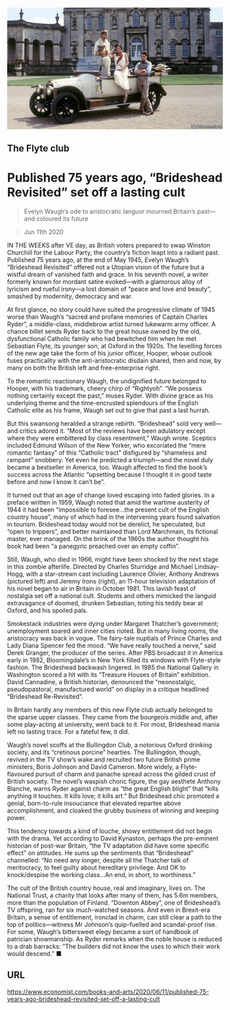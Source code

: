 ![](./images/20200613_BKP506.jpg)

## The Flyte club

# Published 75 years ago, “Brideshead Revisited” set off a lasting cult

> Evelyn Waugh’s ode to aristocratic languor mourned Britain’s past—and coloured its future

> Jun 11th 2020

IN THE WEEKS after VE day, as British voters prepared to swap Winston Churchill for the Labour Party, the country’s fiction leapt into a radiant past. Published 75 years ago, at the end of May 1945, Evelyn Waugh’s “Brideshead Revisited” offered not a Utopian vision of the future but a wistful dream of vanished faith and grace. In his seventh novel, a writer formerly known for mordant satire evoked—with a glamorous alloy of lyricism and rueful irony—a lost domain of “peace and love and beauty”, smashed by modernity, democracy and war.

At first glance, no story could have suited the progressive climate of 1945 worse than Waugh’s “sacred and profane memories of Captain Charles Ryder”, a middle-class, middlebrow artist turned lukewarm army officer. A chance billet sends Ryder back to the great house owned by the old, dysfunctional Catholic family who had bewitched him when he met Sebastian Flyte, its younger son, at Oxford in the 1920s. The levelling forces of the new age take the form of his junior officer, Hooper, whose outlook fuses practicality with the anti-aristocratic disdain shared, then and now, by many on both the British left and free-enterprise right.

To the romantic reactionary Waugh, the undignified future belonged to Hooper, with his trademark, cheery chirp of “Rightyoh”. “We possess nothing certainly except the past,” muses Ryder. With divine grace as his underlying theme and the time-encrusted splendours of the English Catholic elite as his frame, Waugh set out to give that past a last hurrah.

But this swansong heralded a strange rebirth. “Brideshead” sold very well—and critics adored it. “Most of the reviews have been adulatory except where they were embittered by class resentment,” Waugh wrote. Sceptics included Edmund Wilson of the New Yorker, who excoriated the “mere romantic fantasy” of this “Catholic tract” disfigured by “shameless and rampant” snobbery. Yet even he predicted a triumph—and the novel duly became a bestseller in America, too. Waugh affected to find the book’s success across the Atlantic “upsetting because I thought it in good taste before and now I know it can’t be”.

It turned out that an age of change loved escaping into faded glories. In a preface written in 1959, Waugh noted that amid the wartime austerity of 1944 it had been “impossible to foresee…the present cult of the English country house”, many of which had in the intervening years found salvation in tourism. Brideshead today would not be derelict, he speculated, but “open to trippers”, and better maintained than Lord Marchmain, its fictional master, ever managed. On the brink of the 1960s the author thought his book had been “a panegyric preached over an empty coffin”.

Still, Waugh, who died in 1966, might have been shocked by the next stage in this zombie afterlife. Directed by Charles Sturridge and Michael Lindsay-Hogg, with a star-strewn cast including Laurence Olivier, Anthony Andrews (pictured left) and Jeremy Irons (right), an 11-hour television adaptation of his novel began to air in Britain in October 1981. This lavish feast of nostalgia set off a national cult. Students and others mimicked the languid extravagance of doomed, drunken Sebastian, toting his teddy bear at Oxford, and his spoiled pals.

Smokestack industries were dying under Margaret Thatcher’s government; unemployment soared and inner cities rioted. But in many living rooms, the aristocracy was back in vogue. The fairy-tale nuptials of Prince Charles and Lady Diana Spencer fed the mood. “We have really touched a nerve,” said Derek Granger, the producer of the series. After PBS broadcast it in America early in 1982, Bloomingdale’s in New York filled its windows with Flyte-style fashion. The Brideshead backwash lingered. In 1985 the National Gallery in Washington scored a hit with its “Treasure Houses of Britain” exhibition. David Cannadine, a British historian, denounced the “neonostalgic, pseudopastoral, manufactured world” on display in a critique headlined “Brideshead Re-Revisited”.

In Britain hardly any members of this new Flyte club actually belonged to the sparse upper classes. They came from the bourgeois middle and, after some play-acting at university, went back to it. For most, Brideshead mania left no lasting trace. For a fateful few, it did.

Waugh’s novel scoffs at the Bullingdon Club, a notorious Oxford drinking society, and its “cretinous porcine” hearties. The Bullingdon, though, revived in the TV show’s wake and recruited two future British prime ministers, Boris Johnson and David Cameron. More widely, a Flyte-flavoured pursuit of charm and panache spread across the gilded crust of British society. The novel’s waspish choric figure, the gay aesthete Anthony Blanche, warns Ryder against charm as “the great English blight” that “kills anything it touches. It kills love; it kills art.” But Brideshead chic promoted a genial, born-to-rule insouciance that elevated repartee above accomplishment, and cloaked the grubby business of winning and keeping power.

This tendency towards a kind of louche, showy entitlement did not begin with the drama. Yet according to David Kynaston, perhaps the pre-eminent historian of post-war Britain, “the TV adaptation did have some specific effect” on attitudes. He sums up the sentiments that “Brideshead” channelled: “No need any longer, despite all the Thatcher talk of meritocracy, to feel guilty about hereditary privilege. And OK to knock/despise the working class…An end, in short, to worthiness.”

The cult of the British country house, real and imaginary, lives on. The National Trust, a charity that looks after many of them, has 5.6m members, more than the population of Finland. “Downton Abbey”, one of Brideshead’s TV offspring, ran for six much-watched seasons. And even in Brexit-era Britain, a sense of entitlement, ironclad in charm, can still clear a path to the top of politics—witness Mr Johnson’s quip-fuelled and scandal-proof rise. For some, Waugh’s bittersweet elegy became a sort of handbook of patrician showmanship. As Ryder remarks when the noble house is reduced to a drab barracks: “The builders did not know the uses to which their work would descend.” ■

## URL

https://www.economist.com/books-and-arts/2020/06/11/published-75-years-ago-brideshead-revisited-set-off-a-lasting-cult
